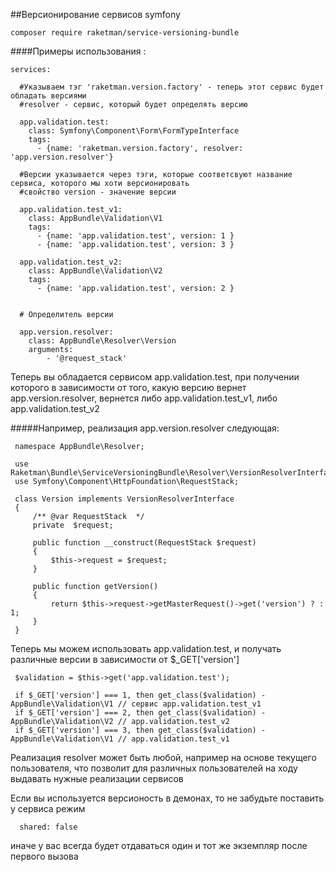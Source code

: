
##Версионирование сервисов symfony


    composer require raketman/service-versioning-bundle

####Примеры использования :

    
	services:
	    
	  #Указываем тэг 'raketman.version.factory' - теперь этот сервис будет обладать версиями
      #resolver - сервис, который будет определять версию
      
      app.validation.test:
        class: Symfony\Component\Form\FormTypeInterface
        tags:
          - {name: 'raketman.version.factory', resolver: 'app.version.resolver'}
    
      #Версии указывается через тэги, которые соответсвуют название сервиса, которого мы хоти версионировать
      #свойство version - значение версии
    
      app.validation.test_v1:
        class: AppBundle\Validation\V1
        tags:
          - {name: 'app.validation.test', version: 1 }
          - {name: 'app.validation.test', version: 3 }
    
      app.validation.test_v2:
        class: AppBundle\Validation\V2
        tags:
          - {name: 'app.validation.test', version: 2 }
		
		
	  # Определитель версии
	  	
      app.version.resolver:
        class: AppBundle\Resolver\Version
        arguments:
            - '@request_stack'
            
            
            
Теперь вы обладается сервисом app.validation.test, при получении которого в зависимости от того, какую версию вернет
app.version.resolver, вернется либо app.validation.test_v1, либо app.validation.test_v2

#####Например, реализация app.version.resolver следующая:

     namespace AppBundle\Resolver;
    
     use Raketman\Bundle\ServiceVersioningBundle\Resolver\VersionResolverInterface;
     use Symfony\Component\HttpFoundation\RequestStack;

     class Version implements VersionResolverInterface
     {
         /** @var RequestStack  */
         private  $request;
     
         public function __construct(RequestStack $request)
         {
             $this->request = $request;
         }
     
         public function getVersion()
         {
             return $this->request->getMasterRequest()->get('version') ? : 1;
         }
     }
    

Теперь мы можем использовать app.validation.test, и получать различные версии в зависимости от $_GET['version']

	 $validation = $this->get('app.validation.test');
	 
	 if $_GET['version'] === 1, then get_class($validation) - AppBundle\Validation\V1 // сервис app.validation.test_v1
	 if $_GET['version'] === 2, then get_class($validation) - AppBundle\Validation\V2 // app.validation.test_v2
	 if $_GET['version'] === 3, then get_class($validation) - AppBundle\Validation\V1 // app.validation.test_v1

	
Реализация resolver может быть любой, например на основе текущего пользователя, что позволит для различных пользователей 
на ходу выдавать нужные реализации сервисов



Если вы используется версионость в демонах, то не забудьте поставить у сервиса режим 
     
      shared: false
      
иначе у вас всегда будет отдаваться один и тот же экземпляр после первого вызова